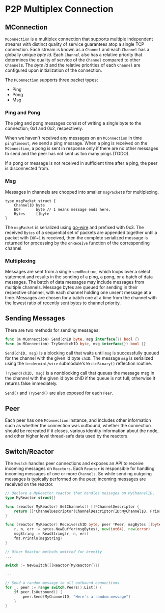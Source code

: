 # P2P Multiplex Connection

## MConnection

`MConnection` is a multiplex connection that supports multiple independent streams
with distinct quality of service guarantees atop a single TCP connection.
Each stream is known as a `Channel` and each `Channel` has a globally unique *byte id*.
Each `Channel` also has a relative priority that determines the quality of service
of the `Channel` compared to other `Channel`s.
The *byte id* and the relative priorities of each `Channel` are configured upon
initialization of the connection.

The `MConnection` supports three packet types:

- Ping
- Pong
- Msg

### Ping and Pong

The ping and pong messages consist of writing a single byte to the connection; 0x1 and 0x2, respectively.

When we haven't received any messages on an `MConnection` in time `pingTimeout`, we send a ping message.
When a ping is received on the `MConnection`, a pong is sent in response only if there are no other messages
to send and the peer has not sent us too many pings (TODO).

If a pong or message is not received in sufficient time after a ping, the peer is disconnected from.

### Msg

Messages in channels are chopped into smaller `msgPacket`s for multiplexing.

```
type msgPacket struct {
	ChannelID byte
	EOF       byte // 1 means message ends here.
	Bytes     []byte
}
```

The `msgPacket` is serialized using [go-wire](https://github.com/bcbchain/tendermint/go-wire) and prefixed with 0x3.
The received `Bytes` of a sequential set of packets are appended together
until a packet with `EOF=1` is received, then the complete serialized message
is returned for processing by the `onReceive` function of the corresponding channel.

### Multiplexing

Messages are sent from a single `sendRoutine`, which loops over a select statement and results in the sending
of a ping, a pong, or a batch of data messages. The batch of data messages may include messages from multiple channels.
Message bytes are queued for sending in their respective channel, with each channel holding one unsent message at a time.
Messages are chosen for a batch one at a time from the channel with the lowest ratio of recently sent bytes to channel priority.

## Sending Messages

There are two methods for sending messages:
```go
func (m MConnection) Send(chID byte, msg interface{}) bool {}
func (m MConnection) TrySend(chID byte, msg interface{}) bool {}
```

`Send(chID, msg)` is a blocking call that waits until `msg` is successfully queued
for the channel with the given id byte `chID`.  The message `msg` is serialized
using the `tendermint/wire` submodule's `WriteBinary()` reflection routine.

`TrySend(chID, msg)` is a nonblocking call that queues the message msg in the channel
with the given id byte chID if the queue is not full; otherwise it returns false immediately.

`Send()` and `TrySend()` are also exposed for each `Peer`.

## Peer

Each peer has one `MConnection` instance, and includes other information such as whether the connection
was outbound, whether the connection should be recreated if it closes, various identity information about the node,
and other higher level thread-safe data used by the reactors.

## Switch/Reactor

The `Switch` handles peer connections and exposes an API to receive incoming messages
on `Reactors`.  Each `Reactor` is responsible for handling incoming messages of one
or more `Channels`.  So while sending outgoing messages is typically performed on the peer,
incoming messages are received on the reactor.

```go
// Declare a MyReactor reactor that handles messages on MyChannelID.
type MyReactor struct{}

func (reactor MyReactor) GetChannels() []*ChannelDescriptor {
    return []*ChannelDescriptor{ChannelDescriptor{ID:MyChannelID, Priority: 1}}
}

func (reactor MyReactor) Receive(chID byte, peer *Peer, msgBytes []byte) {
    r, n, err := bytes.NewBuffer(msgBytes), new(int64), new(error)
    msgString := ReadString(r, n, err)
    fmt.Println(msgString)
}

// Other Reactor methods omitted for brevity
...

switch := NewSwitch([]Reactor{MyReactor{}})

...

// Send a random message to all outbound connections
for _, peer := range switch.Peers().List() {
    if peer.IsOutbound() {
        peer.Send(MyChannelID, "Here's a random message")
    }
}
```

